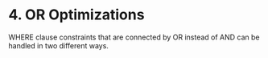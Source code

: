 # 4\. OR Optimizations



 WHERE clause constraints that are connected by OR instead of AND can
 be handled in two different ways.



